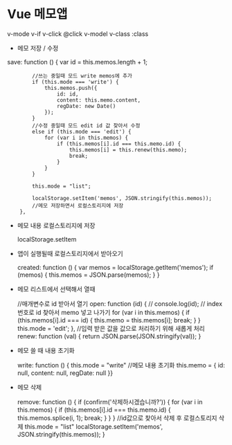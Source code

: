 # Vue 메모앱

v-mode
v-if
v-click @click
v-model
v-class :class

- 메모 저장 / 수정

save: function () {
            var id = this.memos.length + 1;

            //쓰는 중일때 모드 write memos에 추가
            if (this.mode === 'write') {
                this.memos.push({
                    id: id,
                    content: this.memo.content,
                    regDate: new Date()
                });
            }
            //수정 중일때 모드 edit id 값 찾아서 수정
            else if (this.mode === 'edit') {
                for (var i in this.memos) {
                    if (this.memos[i].id === this.memo.id) {
                        this.memos[i] = this.renew(this.memo);
                        break;
                    }
                }
            }

            this.mode = "list";

            localStorage.setItem('memos', JSON.stringify(this.memos));
            //메모 저장하면서 로컬스토리지에 저장
        },
        
- 메모 내용 로컬스토리지에 저장
  
  localStorage.setItem

- 앱이 실행될때 로컬스토리지에서 받아오기

    created: function () {
        var memos = localStorage.getItem('memos');
        if (memos) {
            this.memos = JSON.parse(memos);
        }
    }
  
- 메모 리스트에서 선택해서 열때
    
    //매개변수로 id 받아서 열기
    open: function (id) {
        // console.log(id);
        // index 번호로 id 찾아서 memo 넣고 나가기
        for (var i in this.memos) {
            if (this.memos[i].id === id) {
                this.memo = this.memos[i];
                break;
            }
        }
        this.mode = 'edit';
    },
    //입력 받은 값을 값으로 처리하기 위해 새롭게 처리
    renew: function (val) {
        return JSON.parse(JSON.stringify(val));
    }

- 메모 쓸 때 내용 초기화

    write: function () {
              this.mode = "write"
              //메모 내용 초기화
              this.memo = {
                  id: null,
                  content: null,
                  regDate: null
              }}

- 메모 삭제

    remove: function () {
        if (confirm('삭제하시겠습니까?')) {
            for (var i in this.memos) {
                if (this.memos[i].id === this.memo.id) {
                    this.memos.splice(i, 1);
                    break;
                }
            }
        }
    //id값으로 찾아서 삭제 후 로컬스토리지 삭제
        this.mode = "list"
        localStorage.setItem('memos', JSON.stringify(this.memos));
    }
